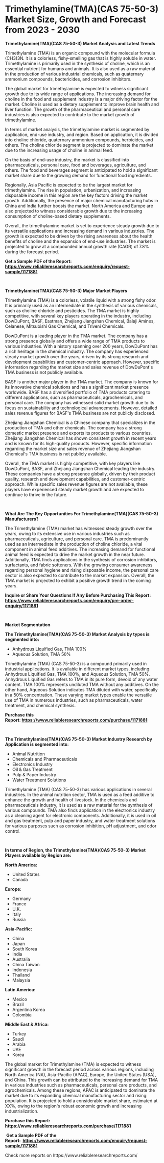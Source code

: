 <p><h1>Trimethylamine(TMA)(CAS 75-50-3) Market Size, Growth and Forecast from 2023 - 2030</h1></p><p><strong>Trimethylamine(TMA)(CAS 75-50-3) Market Analysis and Latest Trends</strong></p>
<p><p>Trimethylamine (TMA) is an organic compound with the molecular formula (CH3)3N. It is a colorless, fishy-smelling gas that is highly soluble in water. Trimethylamine is primarily used in the synthesis of choline, which is an essential nutrient for humans and animals. It is also used as a raw material in the production of various industrial chemicals, such as quaternary ammonium compounds, bactericides, and corrosion inhibitors.</p><p>The global market for trimethylamine is expected to witness significant growth due to its wide range of applications. The increasing demand for choline in the food and supplement industry is a major driving factor for the market. Choline is used as a dietary supplement to improve brain health and liver function. The growth of the pharmaceutical and personal care industries is also expected to contribute to the market growth of trimethylamine.</p><p>In terms of market analysis, the trimethylamine market is segmented by application, end-use industry, and region. Based on application, it is divided into choline chloride, quaternary ammonium compounds, herbicides, and others. The choline chloride segment is projected to dominate the market due to the increasing usage of choline in animal feed.</p><p>On the basis of end-use industry, the market is classified into pharmaceuticals, personal care, food and beverages, agriculture, and others. The food and beverages segment is anticipated to hold a significant market share due to the growing demand for functional food ingredients.</p><p>Regionally, Asia Pacific is expected to be the largest market for trimethylamine. The rise in population, urbanization, and increasing disposable income in this region are the key factors driving the market growth. Additionally, the presence of major chemical manufacturing hubs in China and India further boosts the market. North America and Europe are also projected to witness considerable growth due to the increasing consumption of choline-based dietary supplements.</p><p>Overall, the trimethylamine market is set to experience steady growth due to its versatile applications and increasing demand in various industries. The growth is expected to be driven by the rising awareness about the health benefits of choline and the expansion of end-use industries. The market is projected to grow at a compounded annual growth rate (CAGR) of 7.8% during the forecast period.</p></p>
<p><strong>Get a Sample PDF of the Report:&nbsp; <a href="https://www.reliableresearchreports.com/enquiry/request-sample/1171881">https://www.reliableresearchreports.com/enquiry/request-sample/1171881</a></strong></p>
<p>&nbsp;</p>
<p><strong>Trimethylamine(TMA)(CAS 75-50-3) Major Market Players</strong></p>
<p><p>Trimethylamine (TMA) is a colorless, volatile liquid with a strong fishy odor. It is primarily used as an intermediate in the synthesis of various chemicals, such as choline chloride and pesticides. The TMA market is highly competitive, with several key players operating in the industry, including DowDuPont, BASF, Eastman, Zhejiang Jiangshan Chemical, Balaji Amines, Celanese, Mitsubishi Gas Chemical, and Triveni Chemicals.</p><p>DowDuPont is a leading player in the TMA market. The company has a strong presence globally and offers a wide range of TMA products to various industries. With a history spanning over 200 years, DowDuPont has a rich heritage in the chemical industry. The company has experienced steady market growth over the years, driven by its strong research and development capabilities and customer-centric approach. However, specific information regarding the market size and sales revenue of DowDuPont's TMA business is not publicly available.</p><p>BASF is another major player in the TMA market. The company is known for its innovative chemical solutions and has a significant market presence worldwide. BASF has a diversified portfolio of TMA products catering to different applications, such as pharmaceuticals, agrochemicals, and personal care. The company has witnessed solid market growth due to its focus on sustainability and technological advancements. However, detailed sales revenue figures for BASF's TMA business are not publicly disclosed.</p><p>Zhejiang Jiangshan Chemical is a Chinese company that specializes in the production of TMA and other chemicals. The company has a strong domestic market presence and exports its products to various countries. Zhejiang Jiangshan Chemical has shown consistent growth in recent years and is known for its high-quality products. However, specific information regarding the market size and sales revenue of Zhejiang Jiangshan Chemical's TMA business is not publicly available.</p><p>Overall, the TMA market is highly competitive, with key players like DowDuPont, BASF, and Zhejiang Jiangshan Chemical leading the industry. These companies have a strong presence globally, driven by their product quality, research and development capabilities, and customer-centric approach. While specific sales revenue figures are not available, these players have experienced steady market growth and are expected to continue to thrive in the future.</p></p>
<p>&nbsp;</p>
<p><strong>What Are The Key Opportunities For Trimethylamine(TMA)(CAS 75-50-3) Manufacturers?</strong></p>
<p><p>The Trimethylamine (TMA) market has witnessed steady growth over the years, owing to its extensive use in various industries such as pharmaceuticals, agriculture, and personal care. TMA is predominantly used as an intermediate in the production of choline chloride, a vital component in animal feed additives. The increasing demand for functional animal feed is expected to drive the market growth in the near future. Additionally, TMA finds applications in the synthesis of corrosion inhibitors, surfactants, and fabric softeners. With the growing consumer awareness regarding personal hygiene and rising disposable income, the personal care sector is also expected to contribute to the market expansion. Overall, the TMA market is projected to exhibit a positive growth trend in the coming years.</p></p>
<p><strong>Inquire or Share Your Questions If Any Before Purchasing This Report: <a href="https://www.reliableresearchreports.com/enquiry/pre-order-enquiry/1171881">https://www.reliableresearchreports.com/enquiry/pre-order-enquiry/1171881</a></strong></p>
<p>&nbsp;</p>
<p><strong>Market Segmentation</strong></p>
<p><strong>The Trimethylamine(TMA)(CAS 75-50-3) Market Analysis by types is segmented into:</strong></p>
<p><ul><li>Anhydrous Liquified Gas, TMA 100%</li><li>Aqueous Solution, TMA 50%</li></ul></p>
<p><p>Trimethylamine (TMA) (CAS 75-50-3) is a compound primarily used in industrial applications. It is available in different market types, including Anhydrous Liquified Gas, TMA 100%, and Aqueous Solution, TMA 50%. Anhydrous Liquified Gas refers to TMA in its pure form, devoid of any water content. TMA 100% represents undiluted TMA without any additives. On the other hand, Aqueous Solution indicates TMA diluted with water, specifically in a 50% concentration. These varying market types enable the versatile use of TMA in numerous industries, such as pharmaceuticals, water treatment, and chemical synthesis.</p></p>
<p><strong>Purchase this Report:&nbsp;<a href="https://www.reliableresearchreports.com/purchase/1171881">https://www.reliableresearchreports.com/purchase/1171881</a></strong></p>
<p>&nbsp;</p>
<p><strong>The Trimethylamine(TMA)(CAS 75-50-3) Market Industry Research by Application is segmented into:</strong></p>
<p><ul><li>Animal Nutrition</li><li>Chemicals and Pharmaceuticals</li><li>Electronics Industry</li><li>Oil & Gas Treatment</li><li>Pulp & Paper Industry</li><li>Water Treatment Solutions</li></ul></p>
<p><p>Trimethylamine (TMA) (CAS 75-50-3) has various applications in several industries. In the animal nutrition sector, TMA is used as a feed additive to enhance the growth and health of livestock. In the chemicals and pharmaceuticals industry, it is used as a raw material for the synthesis of various compounds. TMA also finds application in the electronics industry as a cleaning agent for electronic components. Additionally, it is used in oil and gas treatment, pulp and paper industry, and water treatment solutions for various purposes such as corrosion inhibition, pH adjustment, and odor control.</p></p>
<p>&nbsp;</p>
<p><strong>In terms of Region, the Trimethylamine(TMA)(CAS 75-50-3) Market Players available by Region are:</strong></p>
<p>
    <p> <strong> North America: </strong>
        <ul>
            <li>United States</li>
            <li>Canada</li>
        </ul>
        </p> 
    <p> <strong> Europe: </strong>
        <ul>
            <li>Germany</li>
            <li>France</li>
            <li>U.K.</li>
            <li>Italy</li>
            <li>Russia</li>
        </ul>
        </p> 
    <p> <strong> Asia-Pacific: </strong>
        <ul>
            <li>China</li>
            <li>Japan</li>
            <li>South Korea</li>
            <li>India</li>
            <li>Australia</li>
            <li>China Taiwan</li>
            <li>Indonesia</li>
            <li>Thailand</li>
            <li>Malaysia</li>
        </ul>
        </p> 
    <p> <strong> Latin America: </strong>
        <ul>
            <li>Mexico</li>
            <li>Brazil</li>
            <li>Argentina Korea</li>
            <li>Colombia</li>
        </ul>
        </p> 
    <p> <strong> Middle East & Africa: </strong>
        <ul>
            <li>Turkey</li>
            <li>Saudi</li>
            <li>Arabia</li>
            <li>UAE</li>
            <li>Korea</li>
        </ul>
    </p>
    </p>
<p><p>The global market for Trimethylamine (TMA) is expected to witness significant growth in the forecast period across various regions, including North America (NA), Asia-Pacific (APAC), Europe, the United States (USA), and China. This growth can be attributed to the increasing demand for TMA in various industries such as pharmaceuticals, personal care products, and agrochemicals. Among these regions, APAC is anticipated to dominate the market due to its expanding chemical manufacturing sector and rising population. It is projected to hold a considerable market share, estimated at XX%, owing to the region's robust economic growth and increasing industrialization.</p></p>
<p><strong>Purchase this Report: <a href="https://www.reliableresearchreports.com/purchase/1171881">https://www.reliableresearchreports.com/purchase/1171881</a></strong></p>
<p>&nbsp;<strong>Get a Sample PDF of the Report:&nbsp;&nbsp;<a href="https://www.reliableresearchreports.com/enquiry/request-sample/1171881">https://www.reliableresearchreports.com/enquiry/request-sample/1171881</a></strong></p>
<p><strong></strong></p>
<p>Check more reports on https://www.reliableresearchreports.com/</p>